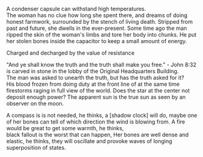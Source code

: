A condenser capsule can withstand high temperatures.                  
The woman has no clue how long she spent there,
and dreams of doing honest farmwork,
surrounded by the stench of living death.
Stripped from past and future, she dwells in the ever-present. 
Some time ago the man ripped the skin of the woman's limbs and tore her body into chunks. He put her stolen bones inside the capacitor to keep a small amount of energy. 


Charged and decharged by the value of resistance 


"And ye shall know the truth and the truth shall make you free." - John 8:32<br>
is carved in stone in the lobby of the Original Headquarters Building.<br>
The man was asked to unearth the truth, but has the truth asked for it?<br> 
His blood frozen 
from doing duty at the front line of 
at the same time firestorms raging in full view of the world. 
Does the star at the center not deposit enough power? 
The apparent sun is the true sun as seen by an observer on the moon.

A compass is is not needed, he thinks, a [shadow clock] will do, maybe one of her bones can tell of which direction the wind is blowing from. 
A fire would be great to get some warmth, he thinks,  
black fallout is the worst that can happen, 
Her bones are well dense and elastic, he thinks, 
they will oscillate and provoke 
waves of longing superposition of states.



